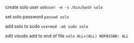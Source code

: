 
create solo user 
`adduser -m -s /bin/bash solo`

set solo password 
`passwd solo`

add solo to sudo 
`usermod -aG sudo solo`

edit visudo add to end of file 
`solo ALL=(ALL) NOPASSWD: ALL`



